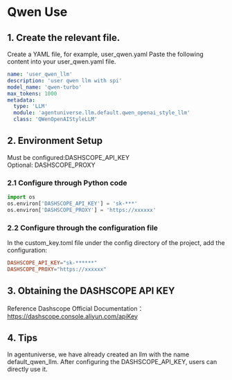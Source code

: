 # Qwen Use
## 1. Create the relevant file.
Create a YAML file, for example, user_qwen.yaml
Paste the following content into your user_qwen.yaml file.
```yaml
name: 'user_qwen_llm'
description: 'user qwen llm with spi'
model_name: 'qwen-turbo'
max_tokens: 1000
metadata:
  type: 'LLM'
  module: 'agentuniverse.llm.default.qwen_openai_style_llm'
  class: 'QWenOpenAIStyleLLM'
```
## 2. Environment Setup
Must be configured:DASHSCOPE_API_KEY  
Optional: DASHSCOPE_PROXY
### 2.1 Configure through Python code
```python
import os
os.environ['DASHSCOPE_API_KEY'] = 'sk-***'
os.environ['DASHSCOPE_PROXY'] = 'https://xxxxxx'
```
### 2.2 Configure through the configuration file
In the custom_key.toml file under the config directory of the project, add the configuration:
```toml
DASHSCOPE_API_KEY="sk-******"
DASHSCOPE_PROXY="https://xxxxxx"
```
## 3. Obtaining the DASHSCOPE API KEY 
Reference Dashscope Official Documentation：https://dashscope.console.aliyun.com/apiKey

## 4. Tips
In agentuniverse, we have already created an llm with the name default_qwen_llm. After configuring the DASHSCOPE_API_KEY, users can directly use it.


